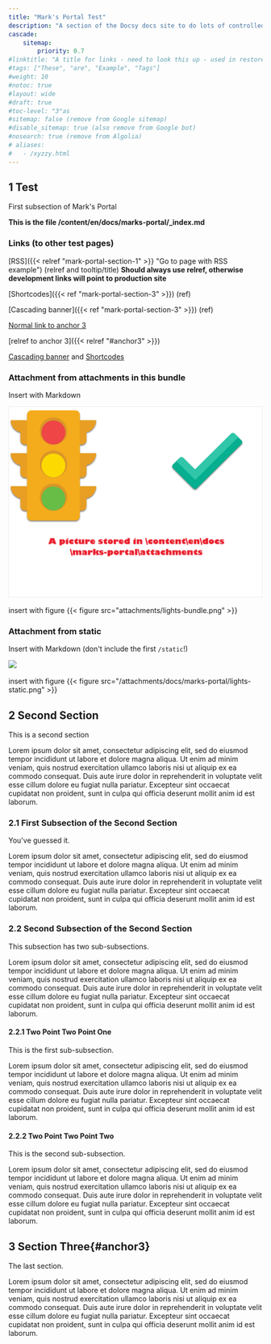 ```yaml
---
title: "Mark's Portal Test"
description: "A section of the Docsy docs site to do lots of controlled tests"
cascade:
    sitemap: 
        priority: 0.7
#linktitle: "A title for links - need to look this up - used in restore-backup-locally.md"
#tags: ["These", "are", "Example", "Tags"]
#weight: 10
#notoc: true
#layout: wide
#draft: true
#toc-level: "3"as
#sitemap: false (remove from Google sitemap)
#disable_sitemap: true (also remove from Google bot)
#nosearch: true (remove from Algolia)
# aliases:
#   - /xyzzy.html
---
```


## 1 Test

First subsection of Mark's Portal

**This is the file /content/en/docs/marks-portal/_index.md**

### Links (to other test pages)

[RSS]({{< relref "mark-portal-section-1"  >}} "Go to page with RSS example") (relref and tooltip/title)
**Should always use relref, otherwise development links will point to production site**

[Shortcodes]({{< ref "mark-portal-section-3" >}}) (ref)

[Cascading banner]({{< ref "mark-portal-section-3" >}}) (ref)

[Normal link to anchor 3](#anchor3)

[relref to anchor 3]({{< relref "#anchor3" >}})

[Cascading banner](mark-portal-section-3) and [Shortcodes](mark-portal-section-3)

### Attachment from attachments in this bundle

Insert with Markdown

![Insert lights bundle image](attachments/lights-bundle.png)

insert with figure {{< figure src="attachments/lights-bundle.png" >}}

### Attachment from static

Insert with Markdown (don't include the first `/static`!)

![](/attachments/docs/marks-portal/lights-static.png)

insert with figure {{< figure src="/attachments/docs/marks-portal/lights-static.png" >}}

## 2 Second Section

This is a second section

Lorem ipsum dolor sit amet, consectetur adipiscing elit, sed do eiusmod tempor incididunt ut labore et dolore magna aliqua. Ut enim ad minim veniam, quis nostrud exercitation ullamco laboris nisi ut aliquip ex ea commodo consequat. Duis aute irure dolor in reprehenderit in voluptate velit esse cillum dolore eu fugiat nulla pariatur. Excepteur sint occaecat cupidatat non proident, sunt in culpa qui officia deserunt mollit anim id est laborum.

### 2.1 First Subsection of the Second Section

You've guessed it.


Lorem ipsum dolor sit amet, consectetur adipiscing elit, sed do eiusmod tempor incididunt ut labore et dolore magna aliqua. Ut enim ad minim veniam, quis nostrud exercitation ullamco laboris nisi ut aliquip ex ea commodo consequat. Duis aute irure dolor in reprehenderit in voluptate velit esse cillum dolore eu fugiat nulla pariatur. Excepteur sint occaecat cupidatat non proident, sunt in culpa qui officia deserunt mollit anim id est laborum.

### 2.2 Second Subsection of the Second Section

This subsection has two sub-subsections.


Lorem ipsum dolor sit amet, consectetur adipiscing elit, sed do eiusmod tempor incididunt ut labore et dolore magna aliqua. Ut enim ad minim veniam, quis nostrud exercitation ullamco laboris nisi ut aliquip ex ea commodo consequat. Duis aute irure dolor in reprehenderit in voluptate velit esse cillum dolore eu fugiat nulla pariatur. Excepteur sint occaecat cupidatat non proident, sunt in culpa qui officia deserunt mollit anim id est laborum.

#### 2.2.1 Two Point Two Point One

This is the first sub-subsection.


Lorem ipsum dolor sit amet, consectetur adipiscing elit, sed do eiusmod tempor incididunt ut labore et dolore magna aliqua. Ut enim ad minim veniam, quis nostrud exercitation ullamco laboris nisi ut aliquip ex ea commodo consequat. Duis aute irure dolor in reprehenderit in voluptate velit esse cillum dolore eu fugiat nulla pariatur. Excepteur sint occaecat cupidatat non proident, sunt in culpa qui officia deserunt mollit anim id est laborum.

#### 2.2.2 Two Point Two Point Two

This is the second sub-subsection.


Lorem ipsum dolor sit amet, consectetur adipiscing elit, sed do eiusmod tempor incididunt ut labore et dolore magna aliqua. Ut enim ad minim veniam, quis nostrud exercitation ullamco laboris nisi ut aliquip ex ea commodo consequat. Duis aute irure dolor in reprehenderit in voluptate velit esse cillum dolore eu fugiat nulla pariatur. Excepteur sint occaecat cupidatat non proident, sunt in culpa qui officia deserunt mollit anim id est laborum.

## 3 Section Three{#anchor3}

The last section.


Lorem ipsum dolor sit amet, consectetur adipiscing elit, sed do eiusmod tempor incididunt ut labore et dolore magna aliqua. Ut enim ad minim veniam, quis nostrud exercitation ullamco laboris nisi ut aliquip ex ea commodo consequat. Duis aute irure dolor in reprehenderit in voluptate velit esse cillum dolore eu fugiat nulla pariatur. Excepteur sint occaecat cupidatat non proident, sunt in culpa qui officia deserunt mollit anim id est laborum.
